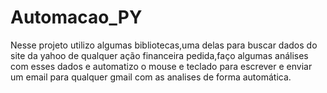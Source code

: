 # Automacao_PY
Nesse projeto utilizo algumas bibliotecas,uma delas para buscar dados do site da yahoo de qualquer ação financeira pedida,faço algumas análises com esses dados e automatizo o mouse e teclado para escrever e enviar um email para qualquer gmail com as analises de forma automática.
